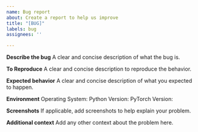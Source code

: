 ```yaml
---
name: Bug report
about: Create a report to help us improve
title: "[BUG]"
labels: bug
assignees: ''

---
```


**Describe the bug**
A clear and concise description of what the bug is.

**To Reproduce**
A clear and concise description to reproduce the behavior.

**Expected behavior**
A clear and concise description of what you expected to happen.

**Environment**
Operating System: Python Version: PyTorch Version:

**Screenshots**
If applicable, add screenshots to help explain your problem.

**Additional context**
Add any other context about the problem here.
